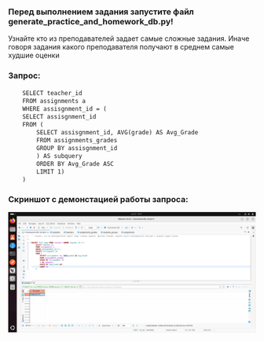 ### Перед выполнением задания запустите файл generate_practice_and_homework_db.py!

Узнайте кто из преподавателей задает самые сложные задания. Иначе говоря задания какого преподавателя получают в среднем самые худшие оценки

### Запрос:
```SELECT full_name FROM teachers WHERE teacher_id = (
	SELECT teacher_id 
	FROM assignments a  
	WHERE assisgnment_id = (
	SELECT assisgnment_id
	FROM (
    	SELECT assisgnment_id, AVG(grade) AS Avg_Grade
    	FROM assignments_grades
    	GROUP BY assisgnment_id
		) AS subquery
		ORDER BY Avg_Grade ASC
		LIMIT 1) 
	)
```

### Скриншот с демонстацией работы запроса: 

![](Task_1.png)